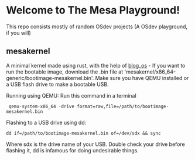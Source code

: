 # Welcome to The Mesa Playground!
This repo consists mostly of random OSdev projects (A OSdev playground, if you will)

## mesakernel 
A minimal kernel made using rust, with the help of [blog_os](https://os.phil-opp.com/) - 
If you want to run the bootable image, download the .bin file at 'mesakernel/x86_64-generic/bootimage-mesakernel.bin'. Make sure you have QEMU installed or a USB flash drive to make a bootable USB.

Running using QEMU:
Run this command in a terminal
```
 qemu-system-x86_64 -drive format=raw,file=/path/to/bootimage-mesakernel.bin
```
Flashing to a USB drive using dd:
```
dd if=/path/to/bootimage-mesakernel.bin of=/dev/sdx && sync
```
Where sdx is the drive name of your USB. Double check your drive before flashing it, dd is infamous for doing undesirable things.
